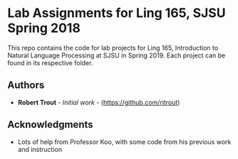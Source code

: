 # Lab Assignments for Ling 165, SJSU Spring 2018

This repo contains the code for lab projects for Ling 165, Introduction to Natural Language Processing at SJSU in Spring 2019. Each project can be found in its respective folder. 


## Authors

* **Robert Trout** - *Initial work* - (https://github.com/rjtrout)

## Acknowledgments

* Lots of help from Professor Koo, with some code from his previous work and instruction

